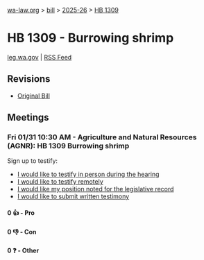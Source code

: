 [wa-law.org](/) > [bill](/bill/) > [2025-26](/bill/2025-26/) > [HB 1309](/bill/2025-26/hb/1309/)

# HB 1309 - Burrowing shrimp
[leg.wa.gov](https://app.leg.wa.gov/billsummary?BillNumber=1309&Year=2025&Initiative=false) | [RSS Feed](./rss.xml)

## Revisions
* [Original Bill](1/)

## Meetings
### Fri 01/31 10:30 AM - Agriculture and Natural Resources (AGNR): HB 1309 Burrowing shrimp
Sign up to testify:
* [I would like to testify in person during the hearing](https://app.leg.wa.gov/csi/Testifier/Add?chamber=House&mId=32545&aId=161927&caId=25166&tId=1)
* [I would like to testify remotely](https://app.leg.wa.gov/csi/Testifier/Add?chamber=House&mId=32545&aId=161927&caId=25166&tId=2)
* [I would like my position noted for the legislative record](https://app.leg.wa.gov/csi/Testifier/Add?chamber=House&mId=32545&aId=161927&caId=25166&tId=3)
* [I would like to submit written testimony](https://app.leg.wa.gov/csi/Testifier/Add?chamber=House&mId=32545&aId=161927&caId=25166&tId=4)

#### 0 👍 - Pro

#### 0 👎 - Con

#### 0 ❓ - Other
